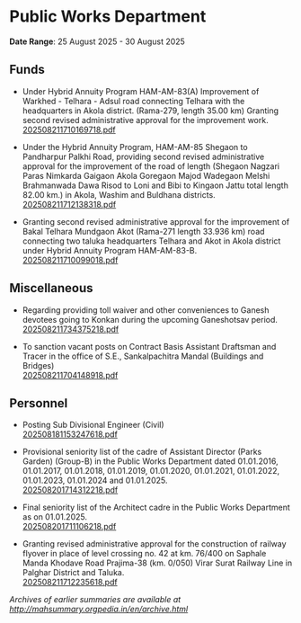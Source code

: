 # Public Works Department

**Date Range**: 25 August 2025 - 30 August 2025


## Funds
- Under Hybrid Annuity Program HAM-AM-83(A) Improvement of Warkhed - Telhara - Adsul road connecting Telhara with the headquarters in Akola district. (Rama-279, length 35.00 km) Granting second revised administrative approval for the improvement work.\
  [202508211710169718.pdf](https://gr.maharashtra.gov.in/Site/Upload/Government%20Resolutions/English/202508211710169718.pdf)

- Under the Hybrid Annuity Program, HAM-AM-85 Shegaon to Pandharpur Palkhi Road, providing second revised administrative approval for the improvement of the road of length (Shegaon Nagzari Paras Nimkarda Gaigaon Akola Goregaon Majod Wadegaon Melshi Brahmanwada Dawa Risod to Loni and Bibi to Kingaon Jattu total length 82.00 km.) in Akola, Washim and Buldhana districts.\
  [202508211712138318.pdf](https://gr.maharashtra.gov.in/Site/Upload/Government%20Resolutions/English/202508211712138318.pdf)

- Granting second revised administrative approval for the improvement of Bakal Telhara Mundgaon Akot (Rama-271 length 33.936 km) road connecting two taluka headquarters Telhara and Akot in Akola district under Hybrid Annuity Program HAM-AM-83-B.\
  [202508211710099018.pdf](https://gr.maharashtra.gov.in/Site/Upload/Government%20Resolutions/English/202508211710099018.pdf)

## Miscellaneous
- Regarding providing toll waiver and other conveniences to Ganesh devotees going to Konkan during the upcoming Ganeshotsav period.\
  [202508211734375218.pdf](https://gr.maharashtra.gov.in/Site/Upload/Government%20Resolutions/English/202508211734375218.pdf)

- To sanction vacant posts on Contract Basis  Assistant Draftsman and Tracer in the office of S.E., Sankalpachitra Mandal (Buildings and Bridges)\
  [202508211704148918.pdf](https://gr.maharashtra.gov.in/Site/Upload/Government%20Resolutions/English/202508211704148918.pdf)

## Personnel
- Posting Sub Divisional Engineer (Civil)\
  [202508181153247618.pdf](https://gr.maharashtra.gov.in/Site/Upload/Government%20Resolutions/English/202508181153247618.pdf)

- Provisional seniority list of the cadre of Assistant Director (Parks  Garden) (Group-B) in the Public Works Department dated 01.01.2016, 01.01.2017, 01.01.2018, 01.01.2019, 01.01.2020, 01.01.2021, 01.01.2022, 01.01.2023, 01.01.2024 and 01.01.2025.\
  [202508201714312218.pdf](https://gr.maharashtra.gov.in/Site/Upload/Government%20Resolutions/English/202508201714312218.pdf)

- Final seniority list of the Architect cadre in the Public Works Department as on 01.01.2025.\
  [202508201711106218.pdf](https://gr.maharashtra.gov.in/Site/Upload/Government%20Resolutions/English/202508201711106218....pdf)

- Granting revised administrative approval for the construction of railway flyover in place of level crossing no. 42 at km. 76/400 on Saphale Manda Khodave Road Prajima-38 (km. 0/050) Virar Surat Railway Line in Palghar District and Taluka.\
  [202508211712235618.pdf](https://gr.maharashtra.gov.in/Site/Upload/Government%20Resolutions/English/202508211712235618.pdf)


*Archives of earlier summaries are available at http://mahsummary.orgpedia.in/en/archive.html*